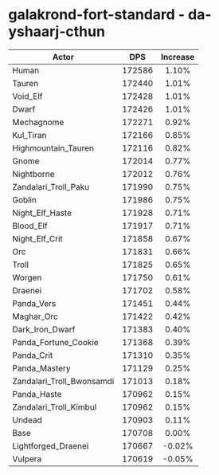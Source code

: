 # galakrond-fort-standard - da-yshaarj-cthun
| Actor | DPS | Increase |
|---|:---:|:---:|
|Human|172586|1.10%|
|Tauren|172440|1.01%|
|Void_Elf|172428|1.01%|
|Dwarf|172426|1.01%|
|Mechagnome|172271|0.92%|
|Kul_Tiran|172166|0.85%|
|Highmountain_Tauren|172116|0.82%|
|Gnome|172014|0.77%|
|Nightborne|172012|0.76%|
|Zandalari_Troll_Paku|171990|0.75%|
|Goblin|171986|0.75%|
|Night_Elf_Haste|171928|0.71%|
|Blood_Elf|171917|0.71%|
|Night_Elf_Crit|171858|0.67%|
|Orc|171831|0.66%|
|Troll|171825|0.65%|
|Worgen|171750|0.61%|
|Draenei|171702|0.58%|
|Panda_Vers|171451|0.44%|
|Maghar_Orc|171422|0.42%|
|Dark_Iron_Dwarf|171383|0.40%|
|Panda_Fortune_Cookie|171368|0.39%|
|Panda_Crit|171310|0.35%|
|Panda_Mastery|171129|0.25%|
|Zandalari_Troll_Bwonsamdi|171013|0.18%|
|Panda_Haste|170962|0.15%|
|Zandalari_Troll_Kimbul|170962|0.15%|
|Undead|170903|0.11%|
|Base|170708|0.00%|
|Lightforged_Draenei|170667|-0.02%|
|Vulpera|170619|-0.05%|
